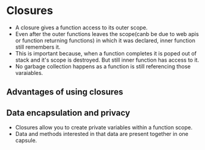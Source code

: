 # Closures

- A closure gives a function access to its outer scope.
- Even after the outer functions leaves the scope(canb be due to web apis or function returning functions) in which it was declared, inner function still remembers it.
- This is important because, when a function completes it is poped out of stack and it's scope is destroyed. But still inner function has access to it.
- No garbage collection happens as a function is still referencing those varaiables.

## Advantages of using closures

## Data encapsulation and privacy

- Closures allow you to create private variables within a function scope.
- Data and methods interested in that data are present together in one capsule.
